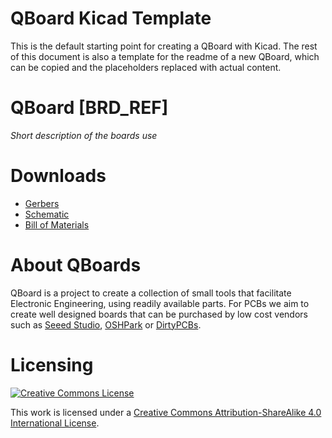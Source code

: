 # QBoard Kicad Template

This is the default starting point for creating a QBoard with Kicad. The rest of this document is 
also a template for the readme of a new QBoard, which can be copied and the placeholders replaced
with actual content.

# QBoard [BRD_REF]

*Short description of the boards use*

# Downloads

* <a href="releases/latest/gerbers.zip">Gerbers</a>
* <a href="releases/latest/schematic.pdf">Schematic</a>
* <a href="releases/latest/bom.csv">Bill of Materials</a>

# About QBoards

QBoard is a project to create a collection of small tools that facilitate Electronic 
Engineering, using readily available parts. For PCBs we aim to create well designed 
boards that can be purchased by low cost vendors such as <a href="https://www.seeedstudio.com">
Seeed Studio</a>, <a href="https://oshpark.com/">OSHPark</a> or <a href="https://dirtypcbs.com">DirtyPCBs</a>.

# Licensing

<a rel="license" href="http://creativecommons.org/licenses/by-sa/4.0/"><img alt="Creative Commons License" style="border-width:0" src="https://i.creativecommons.org/l/by-sa/4.0/88x31.png" /></a>

This work is licensed under a [Creative Commons Attribution-ShareAlike 4.0 International License](http://creativecommons.org/licenses/by-sa/4.0/).
